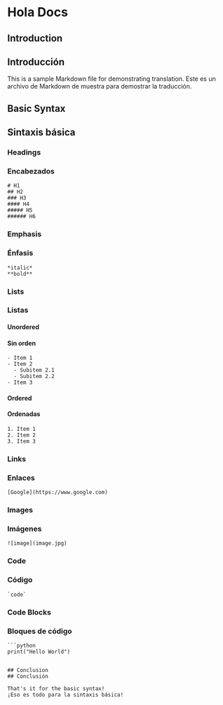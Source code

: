# Hola Docs

## Introduction
## Introducción

This is a sample Markdown file for demonstrating translation.
Este es un archivo de Markdown de muestra para demostrar la traducción.

## Basic Syntax
## Sintaxis básica

### Headings
### Encabezados

```
# H1
## H2
### H3
#### H4
##### H5
###### H6
```

### Emphasis
### Énfasis

```
*italic*
**bold**
```

### Lists
### Listas

#### Unordered
#### Sin orden

```
- Item 1
- Item 2
  - Subitem 2.1
  - Subitem 2.2
- Item 3
```

#### Ordered
#### Ordenadas

```
1. Item 1
2. Item 2
3. Item 3
```

### Links
### Enlaces

```
[Google](https://www.google.com)
```

### Images
### Imágenes

```
![image](image.jpg)
```

### Code
### Código

```
`code`
```

### Code Blocks
### Bloques de código

```
```python
print("Hello World")
```
```

## Conclusion
## Conclusión

That's it for the basic syntax!
¡Eso es todo para la sintaxis básica!
